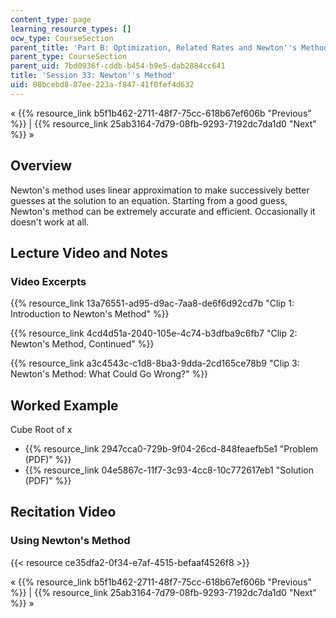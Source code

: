 ```yaml
---
content_type: page
learning_resource_types: []
ocw_type: CourseSection
parent_title: 'Part B: Optimization, Related Rates and Newton''s Method'
parent_type: CourseSection
parent_uid: 7bd0936f-cddb-b454-b9e5-dab2884cc641
title: 'Session 33: Newton''s Method'
uid: 08bcebd8-87ee-223a-f847-41f0fef4d632
---
```


« {{% resource_link b5f1b462-2711-48f7-75cc-618b67ef606b "Previous" %}} | {{% resource_link 25ab3164-7d79-08fb-9293-7192dc7da1d0 "Next" %}} »

Overview
--------

Newton's method uses linear approximation to make successively better guesses at the solution to an equation. Starting from a good guess, Newton's method can be extremely accurate and efficient. Occasionally it doesn't work at all.

Lecture Video and Notes
-----------------------

### Video Excerpts

{{% resource_link 13a76551-ad95-d9ac-7aa8-de6f6d92cd7b "Clip 1: Introduction to Newton's Method" %}}

{{% resource_link 4cd4d51a-2040-105e-4c74-b3dfba9c6fb7 "Clip 2: Newton's Method, Continued" %}}

{{% resource_link a3c4543c-c1d8-8ba3-9dda-2cd165ce78b9 "Clip 3: Newton's Method: What Could Go Wrong?" %}}

Worked Example
--------------

Cube Root of x

*   {{% resource_link 2947cca0-729b-9f04-26cd-848feaefb5e1 "Problem (PDF)" %}}
*   {{% resource_link 04e5867c-11f7-3c93-4cc8-10c772617eb1 "Solution (PDF)" %}}

Recitation Video
----------------

### Using Newton's Method

{{< resource ce35dfa2-0f34-e7af-4515-befaaf4526f8 >}}

« {{% resource_link b5f1b462-2711-48f7-75cc-618b67ef606b "Previous" %}} | {{% resource_link 25ab3164-7d79-08fb-9293-7192dc7da1d0 "Next" %}} »